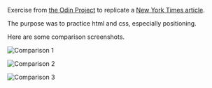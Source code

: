 Exercise from [the Odin Project](https://www.theodinproject.com/courses/html5-and-css3/lessons/positioning-and-floating-elements?ref=lnav) to replicate a [New York Times article](https://www.nytimes.com/2014/03/18/science/space/detection-of-waves-in-space-buttresses-landmark-theory-of-big-bang.html?_r=0).

The purpose was to practice html and css, especially positioning.

Here are some comparison screenshots.

![Comparison 1](/images/comparison1.png?raw=true)

![Comparison 2](/images/comparison2.png?raw=true)

![Comparison 3](/images/comparison3.png?raw=true)